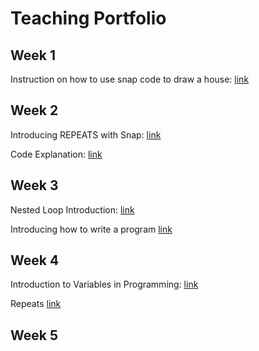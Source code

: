 # Teaching Portfolio


## Week 1
Instruction on how to use snap code to draw a house: [link](https://youtu.be/6TNEDPyY53s)

## Week 2
Introducing REPEATS with Snap: [link](https://youtu.be/WAAPV-FeioI)

Code Explanation: [link](https://youtu.be/eyvwMhV8rE0) 

## Week 3
Nested Loop Introduction: [link](https://youtu.be/zkMNE0S2-iU)

Introducing how to write a program [link](https://youtu.be/OsW0qhXQkGM)

## Week 4
Introduction to Variables in Programming: [link](https://youtu.be/QwzJbBDO2_Q)

Repeats [link](https://youtu.be/ntqBrp-lLcE)

## Week 5
